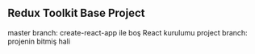 ## Redux Toolkit Base Project

master branch: create-react-app ile boş React kurulumu
project branch: projenin bitmiş hali
